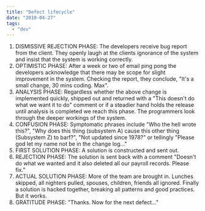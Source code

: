 ```yaml
---
title: "Defect lifecycle"
date: "2010-04-27"
tags: 
  - "dev"
---
```


1. DISMISSIVE REJECTION PHASE: The developers receive bug report from the client. They openly laugh at the clients ignorance of the system and insist that the system is working correctly.
2. OPTIMISTIC PHASE: After a week or two of email ping pong the developers acknowledge that there may be scope for slight improvement in the system. Checking the report, they conclude, "It's a small change, 30 mins coding. Max".
3. ANALYSIS PHASE: Regardless whether the above change is implemented quickly, shipped out and returned with a "This doesn't do what we want it to do" comment or if a steadier hand holds the release until analysis is completed we reach this phase. The programmers look through the deeper workings of the system.
4. CONFUSION PHASE: Symptomatic phrases include "Who the hell wrote this?", "Why does this thing (subsystem A) cause this other thing (Subsystem Z) to barf?", "Not updated since 1978?" or tellingly "Please god let my name not be in the change log..."
5. FIRST SOLUTION PHASE: A solution is constructed and sent out.
6. REJECTION PHASE: The solution is sent back with a comment "Doesn't do what we wanted and it also deleted all our payroll records. Please fix."
7. ACTUAL SOLUTION PHASE: More of the team are brought in. Lunches skipped, all nighters pulled, spouses, children, friends all ignored. Finally a solution is hacked together, breaking all patterns and good practices. But it works.
8. GRATITUDE PHASE: "Thanks. Now for the next defect..."
